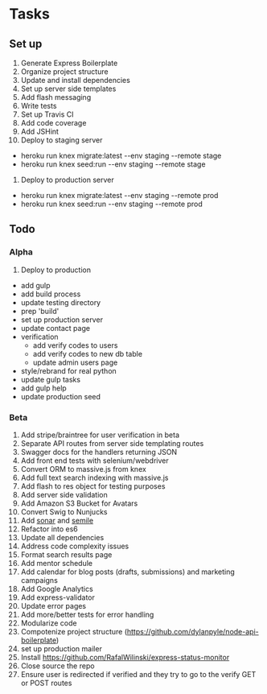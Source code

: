 # Tasks

## Set up

1. Generate Express Boilerplate
1. Organize project structure
1. Update and install dependencies
1. Set up server side templates
1. Add flash messaging
1. Write tests
1. Set up Travis CI
1. Add code coverage
1. Add JSHint
1. Deploy to staging server
  - heroku run knex migrate:latest --env staging --remote stage
  - heroku run knex seed:run --env staging --remote stage
1. Deploy to production server
  - heroku run knex migrate:latest --env staging --remote prod
  - heroku run knex seed:run --env staging --remote prod

## Todo

### Alpha

1. Deploy to production
  - add gulp
  - add build process
  - update testing directory
  - prep 'build'
  - set up production server
  - update contact page
  - verification
    - add verify codes to users
    - add verify codes to new db table
    - update admin users page
  - style/rebrand for real python
  - update gulp tasks
  - add gulp help
  - update production seed

### Beta

1. Add stripe/braintree for user verification in beta
1. Separate API routes from server side templating routes
1. Swagger docs for the handlers returning JSON
1. Add front end tests with selenium/webdriver
1. Convert ORM to massive.js from knex
1. Add full text search indexing with massive.js
1. Add flash to res object for testing purposes
1. Add server side validation
1. Add Amazon S3 Bucket for Avatars
1. Convert Swig to Nunjucks
1. Add [sonar](http://xseignard.github.io/2013/04/25/quality-analysis-on-node.js-projects-with-mocha-istanbul-and-sonar/) and [semile](https://github.com/r-kan/semile)
1. Refactor into es6
1. Update all dependencies
1. Address code complexity issues
1. Format search results page
1. Add mentor schedule
1. Add calendar for blog posts (drafts, submissions) and marketing campaigns
1. Add Google Analytics
1. Add express-validator
1. Update error pages
1. Add more/better tests for error handling
1. Modularize code
1. Compotenize project structure (https://github.com/dylanpyle/node-api-boilerplate)
1. set up production mailer
1. Install https://github.com/RafalWilinski/express-status-monitor
1. Close source the repo
1. Ensure user is redirected if verified and they try to go to the verify GET or POST routes
